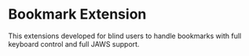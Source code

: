 # Bookmark Extension
This extensions developed for blind users to handle bookmarks with full keyboard control and full JAWS support.
